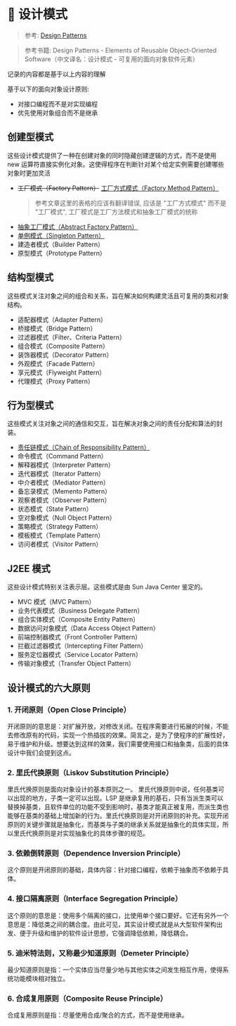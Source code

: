 # 🧩 设计模式

> 参考: [Design Patterns](https://www.runoob.com/design-pattern/design-pattern-intro.html)

> 参考书籍: Design Patterns - Elements of Reusable Object-Oriented Software（中文译名：设计模式 - 可复用的面向对象软件元素）

记录的内容都是基于以上内容的理解

基于以下的面向对象设计原则:

- 对接口编程而不是对实现编程
- 优先使用对象组合而不是继承

## 创建型模式

这些设计模式提供了一种在创建对象的同时隐藏创建逻辑的方式，而不是使用 new 运算符直接实例化对象。这使得程序在判断针对某个给定实例需要创建哪些对象时更加灵活

- ~~工厂模式（Factory Pattern）~~ [工厂方式模式（Factory Method Pattern）](./factory-pattern/factory-method-pattern/factory-method-pattern.md)
  > 参考文章这里的表格的应该有翻译错误, 应该是 "工厂方式模式" 而不是 "工厂模式", 工厂模式是工厂方法模式和抽象工厂模式的统称
- [抽象工厂模式（Abstract Factory Pattern）](./factory-pattern/abstract-factory-pattern/abstract-factory-pattern.md)
- [单例模式（Singleton Pattern）](./singleton-pattern/singleton-pattern.md)
- 建造者模式（Builder Pattern）
- 原型模式（Prototype Pattern）

## 结构型模式

这些模式关注对象之间的组合和关系，旨在解决如何构建灵活且可复用的类和对象结构。

- 适配器模式（Adapter Pattern）
- 桥接模式（Bridge Pattern）
- 过滤器模式（Filter、Criteria Pattern）
- 组合模式（Composite Pattern）
- 装饰器模式（Decorator Pattern）
- 外观模式（Facade Pattern）
- 享元模式（Flyweight Pattern）
- 代理模式（Proxy Pattern）

## 行为型模式

这些模式关注对象之间的通信和交互，旨在解决对象之间的责任分配和算法的封装。

- [责任链模式（Chain of Responsibility Pattern）](./chain-of-responsibility-pattern/chain-of-responsibility-pattern.md)
- 命令模式（Command Pattern）
- 解释器模式（Interpreter Pattern）
- 迭代器模式（Iterator Pattern）
- 中介者模式（Mediator Pattern）
- 备忘录模式（Memento Pattern）
- 观察者模式（Observer Pattern）
- 状态模式（State Pattern）
- 空对象模式（Null Object Pattern）
- 策略模式（Strategy Pattern）
- 模板模式（Template Pattern）
- 访问者模式（Visitor Pattern）

## J2EE 模式

这些设计模式特别关注表示层。这些模式是由 Sun Java Center 鉴定的。

- MVC 模式（MVC Pattern）
- 业务代表模式（Business Delegate Pattern）
- 组合实体模式（Composite Entity Pattern）
- 数据访问对象模式（Data Access Object Pattern）
- 前端控制器模式（Front Controller Pattern）
- 拦截过滤器模式（Intercepting Filter Pattern）
- 服务定位器模式（Service Locator Pattern）
- 传输对象模式（Transfer Object Pattern）

## 设计模式的六大原则

### 1. 开闭原则（Open Close Principle）

开闭原则的意思是：对扩展开放，对修改关闭。在程序需要进行拓展的时候，不能去修改原有的代码，实现一个热插拔的效果。简言之，是为了使程序的扩展性好，易于维护和升级。想要达到这样的效果，我们需要使用接口和抽象类，后面的具体设计中我们会提到这点。

### 2. 里氏代换原则（Liskov Substitution Principle）

里氏代换原则是面向对象设计的基本原则之一。 里氏代换原则中说，任何基类可以出现的地方，子类一定可以出现。LSP 是继承复用的基石，只有当派生类可以替换掉基类，且软件单位的功能不受到影响时，基类才能真正被复用，而派生类也能够在基类的基础上增加新的行为。里氏代换原则是对开闭原则的补充。实现开闭原则的关键步骤就是抽象化，而基类与子类的继承关系就是抽象化的具体实现，所以里氏代换原则是对实现抽象化的具体步骤的规范。

### 3. 依赖倒转原则（Dependence Inversion Principle）

这个原则是开闭原则的基础，具体内容：针对接口编程，依赖于抽象而不依赖于具体。

### 4. 接口隔离原则（Interface Segregation Principle）

这个原则的意思是：使用多个隔离的接口，比使用单个接口要好。它还有另外一个意思是：降低类之间的耦合度。由此可见，其实设计模式就是从大型软件架构出发、便于升级和维护的软件设计思想，它强调降低依赖，降低耦合。

### 5. 迪米特法则，又称最少知道原则（Demeter Principle）

最少知道原则是指：一个实体应当尽量少地与其他实体之间发生相互作用，使得系统功能模块相对独立。

### 6. 合成复用原则（Composite Reuse Principle）

合成复用原则是指：尽量使用合成/聚合的方式，而不是使用继承。
